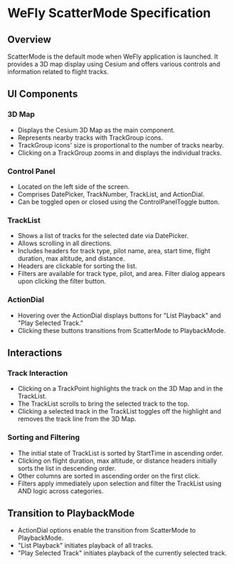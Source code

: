 # WeFly ScatterMode Specification

## Overview
ScatterMode is the default mode when WeFly application is launched. It provides a 3D map display using Cesium and offers various controls and information related to flight tracks.

## UI Components

### 3D Map
- Displays the Cesium 3D Map as the main component.
- Represents nearby tracks with TrackGroup icons.
- TrackGroup icons' size is proportional to the number of tracks nearby.
- Clicking on a TrackGroup zooms in and displays the individual tracks.

### Control Panel
- Located on the left side of the screen.
- Comprises DatePicker, TrackNumber, TrackList, and ActionDial.
- Can be toggled open or closed using the ControlPanelToggle button.

### TrackList
- Shows a list of tracks for the selected date via DatePicker.
- Allows scrolling in all directions.
- Includes headers for track type, pilot name, area, start time, flight duration, max altitude, and distance.
- Headers are clickable for sorting the list.
- Filters are available for track type, pilot, and area. Filter dialog appears upon clicking the filter button.

### ActionDial
- Hovering over the ActionDial displays buttons for "List Playback" and "Play Selected Track."
- Clicking these buttons transitions from ScatterMode to PlaybackMode.

## Interactions

### Track Interaction
- Clicking on a TrackPoint highlights the track on the 3D Map and in the TrackList.
- The TrackList scrolls to bring the selected track to the top.
- Clicking a selected track in the TrackList toggles off the highlight and removes the track line from the 3D Map.

### Sorting and Filtering
- The initial state of TrackList is sorted by StartTime in ascending order.
- Clicking on flight duration, max altitude, or distance headers initially sorts the list in descending order.
- Other columns are sorted in ascending order on the first click.
- Filters apply immediately upon selection and filter the TrackList using AND logic across categories.

## Transition to PlaybackMode
- ActionDial options enable the transition from ScatterMode to PlaybackMode.
- "List Playback" initiates playback of all tracks.
- "Play Selected Track" initiates playback of the currently selected track.

